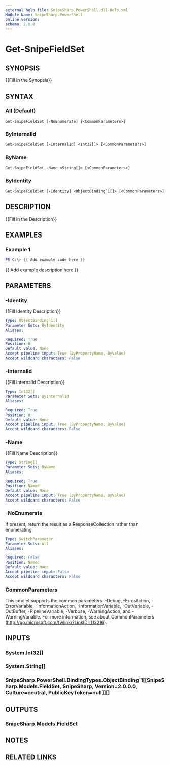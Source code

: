 ```yaml
---
external help file: SnipeSharp.PowerShell.dll-Help.xml
Module Name: SnipeSharp.PowerShell
online version:
schema: 2.0.0
---
```


# Get-SnipeFieldSet

## SYNOPSIS
{{Fill in the Synopsis}}

## SYNTAX

### All (Default)
```
Get-SnipeFieldSet [-NoEnumerate] [<CommonParameters>]
```

### ByInternalId
```
Get-SnipeFieldSet [-InternalId] <Int32[]> [<CommonParameters>]
```

### ByName
```
Get-SnipeFieldSet -Name <String[]> [<CommonParameters>]
```

### ByIdentity
```
Get-SnipeFieldSet [-Identity] <ObjectBinding`1[]> [<CommonParameters>]
```

## DESCRIPTION
{{Fill in the Description}}

## EXAMPLES

### Example 1
```powershell
PS C:\> {{ Add example code here }}
```

{{ Add example description here }}

## PARAMETERS

### -Identity
{{Fill Identity Description}}

```yaml
Type: ObjectBinding`1[]
Parameter Sets: ByIdentity
Aliases:

Required: True
Position: 0
Default value: None
Accept pipeline input: True (ByPropertyName, ByValue)
Accept wildcard characters: False
```

### -InternalId
{{Fill InternalId Description}}

```yaml
Type: Int32[]
Parameter Sets: ByInternalId
Aliases:

Required: True
Position: 0
Default value: None
Accept pipeline input: True (ByPropertyName, ByValue)
Accept wildcard characters: False
```

### -Name
{{Fill Name Description}}

```yaml
Type: String[]
Parameter Sets: ByName
Aliases:

Required: True
Position: Named
Default value: None
Accept pipeline input: True (ByPropertyName, ByValue)
Accept wildcard characters: False
```

### -NoEnumerate
If present, return the result as a ResponseCollection rather than enumerating.

```yaml
Type: SwitchParameter
Parameter Sets: All
Aliases:

Required: False
Position: Named
Default value: None
Accept pipeline input: False
Accept wildcard characters: False
```

### CommonParameters
This cmdlet supports the common parameters: -Debug, -ErrorAction, -ErrorVariable, -InformationAction, -InformationVariable, -OutVariable, -OutBuffer, -PipelineVariable, -Verbose, -WarningAction, and -WarningVariable. For more information, see about_CommonParameters (http://go.microsoft.com/fwlink/?LinkID=113216).

## INPUTS

### System.Int32[]

### System.String[]

### SnipeSharp.PowerShell.BindingTypes.ObjectBinding`1[[SnipeSharp.Models.FieldSet, SnipeSharp, Version=2.0.0.0, Culture=neutral, PublicKeyToken=null]][]

## OUTPUTS

### SnipeSharp.Models.FieldSet

## NOTES

## RELATED LINKS
